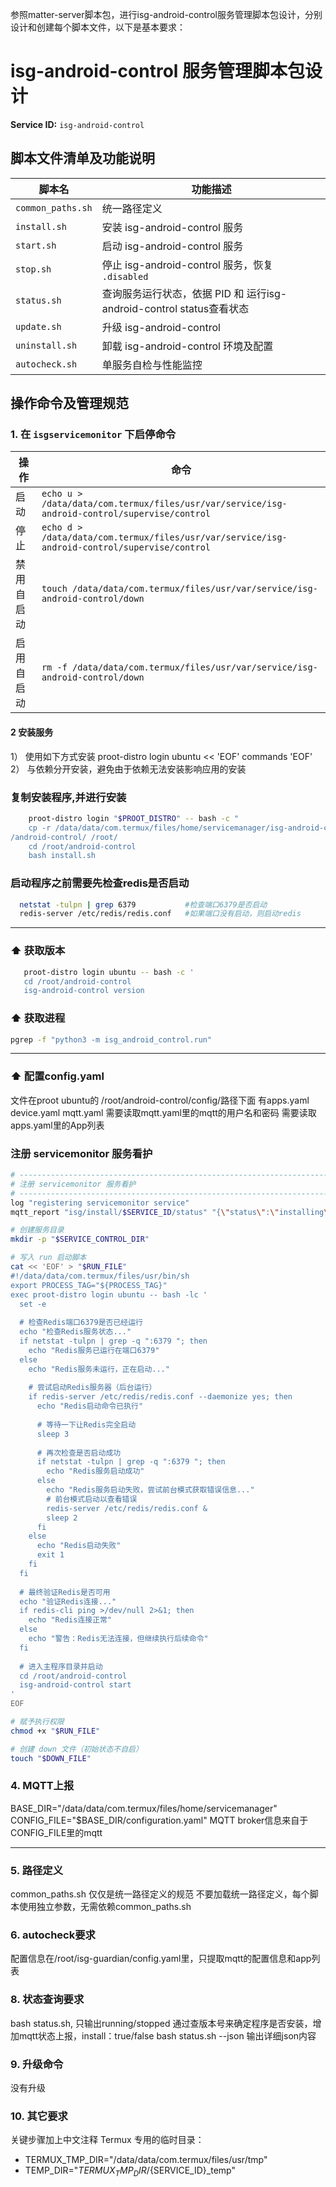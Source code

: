 参照matter-server脚本包，进行isg-android-control服务管理脚本包设计，分别设计和创建每个脚本文件，以下是基本要求：


# isg-android-control 服务管理脚本包设计

**Service ID:** `isg-android-control`


## 脚本文件清单及功能说明

| 脚本名               | 功能描述                          |
| ----------------- | ----------------------------- |
| `common_paths.sh` | 统一路径定义                        |
| `install.sh`      | 安装 isg-android-control 服务                |
| `start.sh`        | 启动 isg-android-control 服务                |
| `stop.sh`         | 停止 isg-android-control 服务，恢复 `.disabled` |
| `status.sh`       | 查询服务运行状态，依据 PID 和 运行isg-android-control status查看状态     |
| `update.sh`       | 升级 isg-android-control                  |
| `uninstall.sh`    | 卸载 isg-android-control 环境及配置             |
| `autocheck.sh`    | 单服务自检与性能监控                    |


## 操作命令及管理规范

### 1. 在 `isgservicemonitor` 下启停命令
| 操作    | 命令                                                                                |
| ----- | --------------------------------------------------------------------------------- |
| 启动    | `echo u > /data/data/com.termux/files/usr/var/service/isg-android-control/supervise/control` |
| 停止    | `echo d > /data/data/com.termux/files/usr/var/service/isg-android-control/supervise/control` |
| 禁用自启动 | `touch /data/data/com.termux/files/usr/var/service/isg-android-control/down`                 |
| 启用自启动 | `rm -f /data/data/com.termux/files/usr/var/service/isg-android-control/down`                 |

#### 2 安装服务
1） 使用如下方式安装
    proot-distro login ubuntu << 'EOF'
    commands
    'EOF'
2） 与依赖分开安装，避免由于依赖无法安装影响应用的安装

### 复制安装程序,并进行安装

```bash
    proot-distro login "$PROOT_DISTRO" -- bash -c "
    cp -r /data/data/com.termux/files/home/servicemanager/isg-android-control
/android-control/ /root/
    cd /root/android-control
    bash install.sh
```

### 启动程序之前需要先检查redis是否启动
```bash
  netstat -tulpn | grep 6379           #检查端口6379是否启动
  redis-server /etc/redis/redis.conf   #如果端口没有启动，则启动redis
```
---

### ⬆️ 获取版本

```bash
   proot-distro login ubuntu -- bash -c '
   cd /root/android-control
   isg-android-control version

```
### ⬆️ 获取进程
```bash
pgrep -f "python3 -m isg_android_control.run"

```

---
### ⬆️ 配置config.yaml
文件在proot ubuntu的 /root/android-control/config/路径下面
有apps.yaml  device.yaml  mqtt.yaml
需要读取mqtt.yaml里的mqtt的用户名和密码
需要读取apps.yaml里的App列表


### 注册 servicemonitor 服务看护

```bash
# -----------------------------------------------------------------------------
# 注册 servicemonitor 服务看护
# -----------------------------------------------------------------------------
log "registering servicemonitor service"
mqtt_report "isg/install/$SERVICE_ID/status" "{\"status\":\"installing\",\"message\":\"registering servicemonitor service\",\"timestamp\":$(date +%s)}"

# 创建服务目录
mkdir -p "$SERVICE_CONTROL_DIR"

# 写入 run 启动脚本
cat << 'EOF' > "$RUN_FILE"
#!/data/data/com.termux/files/usr/bin/sh
export PROCESS_TAG="${PROCESS_TAG}"
exec proot-distro login ubuntu -- bash -lc '
  set -e
  
  # 检查Redis端口6379是否已经运行
  echo "检查Redis服务状态..."
  if netstat -tulpn | grep -q ":6379 "; then
    echo "Redis服务已运行在端口6379"
  else
    echo "Redis服务未运行，正在启动..."
    
    # 尝试启动Redis服务器（后台运行）
    if redis-server /etc/redis/redis.conf --daemonize yes; then
      echo "Redis启动命令已执行"
      
      # 等待一下让Redis完全启动
      sleep 3
      
      # 再次检查是否启动成功
      if netstat -tulpn | grep -q ":6379 "; then
        echo "Redis服务启动成功"
      else
        echo "Redis服务启动失败，尝试前台模式获取错误信息..."
        # 前台模式启动以查看错误
        redis-server /etc/redis/redis.conf &
        sleep 2
      fi
    else
      echo "Redis启动失败"
      exit 1
    fi
  fi
  
  # 最终验证Redis是否可用
  echo "验证Redis连接..."
  if redis-cli ping >/dev/null 2>&1; then
    echo "Redis连接正常"
  else
    echo "警告：Redis无法连接，但继续执行后续命令"
  fi
  
  # 进入主程序目录并启动
  cd /root/android-control
  isg-android-control start
'
EOF

# 赋予执行权限
chmod +x "$RUN_FILE"

# 创建 down 文件（初始状态不自启）
touch "$DOWN_FILE"
```


### 4. MQTT上报
BASE_DIR="/data/data/com.termux/files/home/servicemanager"
CONFIG_FILE="$BASE_DIR/configuration.yaml"
MQTT broker信息来自于CONFIG_FILE里的mqtt

---

### 5. 路径定义
common_paths.sh 仅仅是统一路径定义的规范
不要加载统一路径定义，每个脚本使用独立参数，无需依赖common_paths.sh

### 6. autocheck要求
配置信息在/root/isg-guardian/config.yaml里，只提取mqtt的配置信息和app列表

### 8. 状态查询要求
bash status.sh, 只输出running/stopped
通过查版本号来确定程序是否安装，增加mqtt状态上报，install：true/false
bash status.sh --json 输出详细json内容

### 9. 升级命令
没有升级

### 10. 其它要求
关键步骤加上中文注释
Termux 专用的临时目录：
  - TERMUX_TMP_DIR="/data/data/com.termux/files/usr/tmp"
  - TEMP_DIR="$TERMUX_TMP_DIR/${SERVICE_ID}_temp"
